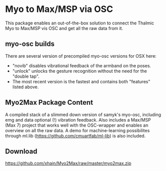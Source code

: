 # Myo to Max/MSP via OSC

This package enables an out-of-the-box solution to connect the Thalmic Myo to Max/MSP vis OSC and get all the raw data from it.

## myo-osc builds
There are several version of precompiled myo-osc versions for OSX here:
- "novib" disables vibrational feedback of the armband on the poses.
- "unlock" unlocks the gesture recognition without the need for the "double tap".
- The most recent version is the fastest and contains both "features" listed above.

## Myo2Max Package Content
A compiled stack of a slimmed down version of samyk's myo-osc, including emg and data optional (!) vibration feedback.
Also includes a Max/MSP (Max 7) project that works well with the OSC-wrapper and enables an overview on all the raw data.
A demo for machine-learning possibilites through ml.lib (https://github.com/cmuartfab/ml-lib) is also included.

## Download
https://github.com/xhain/Myo2Max/raw/master/myo2max.zip
